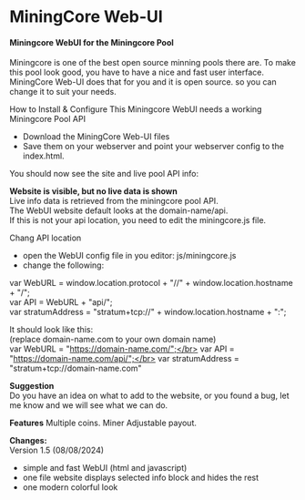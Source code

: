 # MiningCore Web-UI
<h4>Miningcore WebUI for the Miningcore Pool</h4>

Miningcore is one of the best open source minning pools there are.
To make this pool look good, you have to have a nice and fast user interface.
MiningCore Web-UI does that for you and it is open source. so you can change it to suit your needs. 

How to Install & Configure
This Miningcore WebUI needs a working Miningcore Pool API
- Download the MiningCore Web-UI files
- Save them on your webserver and point your webserver config to the index.html.
  
You should now see the site and live pool API info:
  
<b>Website is visible, but no live data is shown</b></br>
Live info data is retrieved from the miningcore pool API.</br>
The WebUI website default looks at the domain-name/api.</br>
If this is not your api location, you need to edit the miningcore.js file.</br>

Chang API location</br>
- open the WebUI config file in you editor: js/miningcore.js
- change the following:

var WebURL         = window.location.protocol + "//" + window.location.hostname + "/";</br>
var API            = WebURL + "api/";</br>
var stratumAddress = "stratum+tcp://" + window.location.hostname + ":";</br>


It should look like this:</br>
(replace domain-name.com to your own domain name)</br>
var WebURL = "https://domain-name.com/";</br>
var API = "https://domain-name.com/api/";</br>
var stratumAddress = "stratum+tcp://domain-name.com"

<b>Suggestion</b></br>
Do you have an idea on what to add to the website, or you found a bug,
let me know and we will see what we can do.

<b>Features</b>
Multiple coins.
Miner Adjustable payout.

<b>Changes:</b></br>
Version 1.5  (08/08/2024)
- simple and fast WebUI (html and javascript)
- one file website displays selected info block and hides the rest
- one modern colorful look 



